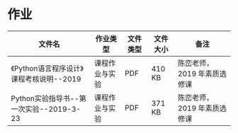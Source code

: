 # 作业

文件名|作业类型|文件类型|文件大小|备注
---|---|---|---|---
《Python语言程序设计》课程考核说明--2019|课程作业与实验|PDF|410 KB|陈峦老师，2019 年素质选修课
Python实验指导书--第一次实验--2019-3-23|课程作业与实验|PDF|371 KB|陈峦老师，2019 年素质选修课
